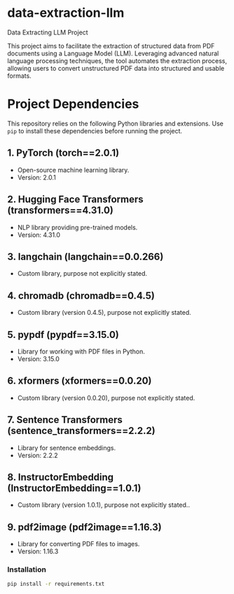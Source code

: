 # data-extraction-llm
Data Extracting LLM Project 

This project aims to facilitate the extraction of structured data from PDF documents using a Language Model (LLM). Leveraging advanced natural language processing techniques, the tool automates the extraction process, allowing users to convert unstructured PDF data into structured and usable formats.

# Project Dependencies

This repository relies on the following Python libraries and extensions. Use `pip` to install these dependencies before running the project.

## 1. PyTorch (torch==2.0.1)
- Open-source machine learning library.
- Version: 2.0.1

## 2. Hugging Face Transformers (transformers==4.31.0)
- NLP library providing pre-trained models.
- Version: 4.31.0

## 3. langchain (langchain==0.0.266)
- Custom library, purpose not explicitly stated.

## 4. chromadb (chromadb==0.4.5)
- Custom library (version 0.4.5), purpose not explicitly stated.

## 5. pypdf (pypdf==3.15.0)
- Library for working with PDF files in Python.
- Version: 3.15.0

## 6. xformers (xformers==0.0.20)
- Custom library (version 0.0.20), purpose not explicitly stated.

## 7. Sentence Transformers (sentence_transformers==2.2.2)
- Library for sentence embeddings.
- Version: 2.2.2

## 8. InstructorEmbedding (InstructorEmbedding==1.0.1)
- Custom library (version 1.0.1), purpose not explicitly stated..

## 9. pdf2image (pdf2image==1.16.3)
- Library for converting PDF files to images.
- Version: 1.16.3

### Installation
```bash
pip install -r requirements.txt
